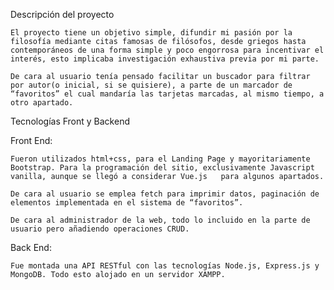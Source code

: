 Descripción del proyecto

	El proyecto tiene un objetivo simple, difundir mi pasión por la filosofía mediante citas famosas de filósofos, desde griegos hasta contemporáneos de una forma simple y poco engorrosa para incentivar el interés, esto implicaba investigación exhaustiva previa por mi parte.

	De cara al usuario tenía pensado facilitar un buscador para filtrar por autor(o inicial, si se quisiere), a parte de un marcador de “favoritos” el cual mandaría las tarjetas marcadas, al mismo tiempo, a otro apartado.


Tecnologías Front y Backend

  Front End:
  
  	Fueron utilizados html+css, para el Landing Page y mayoritariamente Bootstrap. Para la programación del sitio, exclusivamente Javascript vanilla, aunque se llegó a considerar Vue.js   para algunos apartados. 
  
  	De cara al usuario se emplea fetch para imprimir datos, paginación de elementos implementada en el sistema de “favoritos”.
  
  	De cara al administrador de la web, todo lo incluido en la parte de usuario pero añadiendo operaciones CRUD.
  Back End:
  
  	Fue montada una API RESTful con las tecnologías Node.js, Express.js y MongoDB. Todo esto alojado en un servidor XAMPP.
